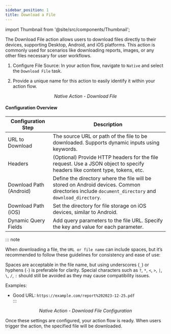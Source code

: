 ```yaml
---
sidebar_position: 1
title: Download a File
---
```


import Thumbnail from '@site/src/components/Thumbnail';




The Download File action allows users to download files directly to their devices, supporting Desktop, Android, and iOS platforms. This action is commonly used for scenarios like downloading reports, images, or any other files necessary for user workflows.  


1. Configure File Source: In your action flow, navigate to `Native` and select the `Download File` task.


2.  Provide a unique name for this action to easily identify it within your action flow.

<figure>
<Thumbnail src="/img/reference/actionflow-blocks/download-files/download-files.png" alt="Download File" />
<figcaption align='center'><i>Native Action - Download File</i></figcaption>
</figure>


#### Configuration Overview  

| Configuration Step        | Description                                                                                                         |
|---------------------------|---------------------------------------------------------------------------------------------------------------------|
| URL to Download       | The source URL or path of the file to be downloaded. Supports dynamic inputs using keywords.                        |
| Headers               | (Optional) Provide HTTP headers for the file request. Use a JSON object to specify headers like content type, tokens, etc. |
| Download Path (Android) | Define the directory where the file will be stored on Android devices. Common directories include `document_directory` and `download_directory`. |
| Download Path (iOS)   | Set the directory for file storage on iOS devices, similar to Android.                                              |
| Dynamic Query Fields  | Add query parameters to the file URL. Specify the key and value for each parameter.                                 |

::: note

When downloading a file, the `URL or file name` can include spaces, but it’s recommended to follow these guidelines for consistency and ease of use:  

Spaces are acceptable in the file name, but using underscores (`_`) or hyphens (`-`) is preferable for clarity. Special characters such as `?`, `*`, `<`, `>`, `|`, `\`, `/`, `:` should still be avoided as they may cause compatibility issues. 

Examples:  
- Good URL: `https://example.com/report%202023-12-25.pdf`  
:::

<figure>
<Thumbnail src="/img/reference/actionflow-blocks/download-files/download-files-config.png" alt="Download File" />
<figcaption align='center'><i>Native Action - Download File Configuration</i></figcaption>
</figure>


Once these settings are configured, your action flow is ready. When users trigger the action, the specified file will be downloaded.

